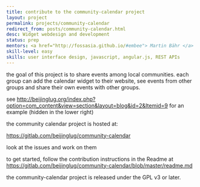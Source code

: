 ```yaml
---
title: contribute to the community-calendar project
layout: project
permalink: projects/community-calendar
redirect_from: posts/community-calendar.html
desc: Widget webdesign and development
status: prep
mentors: <a href="http://fossasia.github.io/#embee"> Martin Bähr </a>
skill-level: easy
skills: user interface design, javascript, angular.js, REST APIs
---
```

the goal of this project is to share events among local communities. each group can add the calendar widget to their website, see events from other groups and share their own events with other groups.

see http://beijinglug.org/index.php?option=com_content&view=section&layout=blog&id=2&Itemid=9 for an example (hidden in the lower right)

the community calendar project is hosted at:

https://gitlab.com/beijinglug/community-calendar

look at the issues and work on them

to get started, follow the contribution instructions in the Readme at https://gitlab.com/beijinglug/community-calendar/blob/master/readme.md

the community-calendar project is released under the GPL v3 or later.
